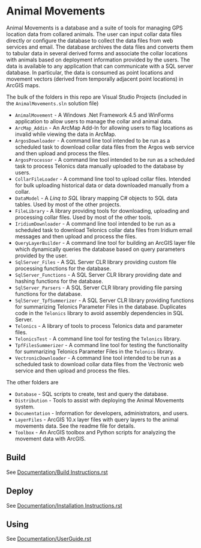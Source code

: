 # Animal Movements

Animal Movements is a database and a suite of tools for managing GPS location
data from collared animals.  The user can input collar data files directly
or configure the database to collect the data files from web services and
email.  The database archives the data files and converts them to tabular data
in several derived forms and associate the collar locations with animals
based on deployment information provided by the users.  The data is available
to any application that can communicate with a SQL server database.  In
particular, the data is consumed as point locations and movement vectors
 (derived from temporally adjacent point locations) in ArcGIS maps.

The bulk of the folders in this repo are Visual Studio Projects (included in
the `AnimalMovements.sln` solution file)

* `AnimalMovement` - A Windows .Net Framework 4.5 and WinForms application to
  allow users to manage the collar and animal data.
* `ArcMap_Addin` - An ArcMap Add-In for allowing users to flag locations as
  invalid while viewing the data in ArcMap.
* `ArgosDownloader` - A command line tool intended to be run as a scheduled
  task to download collar data files from the Argos web service and then upload
  and process the files.
* `ArgosProcessor` - A command line tool intended to be run as a scheduled
  task to process Telonics data manually uploaded to the database by users.
* `CollarFileLoader` - A command line tool to upload collar files. Intended for
  bulk uploading historical data or data downloaded manually from a collar.
* `DataModel` - A *Linq to SQL* library mapping C# objects to SQL data
  tables.  Used by most of the other projects.
* `FileLibrary` - A library providing tools for downloading, uploading and
  processing collar files.  Used by most of the other tools.
* `IridiumDownloader` - A command line tool intended to be run as a scheduled
  task to download Telonics collar data files from Iridium email messages and
  then upload and process the files.
* `QueryLayerBuilder` - A command line tool for building an ArcGIS layer file
  which dynamically queries the database based on query parameters provided
  by the user.
* `SqlServer_Files` - A SQL Server CLR library providing custom file processing
  functions for the database.
* `SqlServer_Functions` - A SQL Server CLR library providing date and hashing
  functions for the database.
* `SqlServer_Parsers` - A SQL Server CLR library providing file parsing
  functions for the database.
* `SqlServer_TpfSummerizer` - A SQL Server CLR library providing functions for
  summarizing Telonics Parameter Files in the database.  Duplicates code in
  the `Telonics` library to avoid assembly dependencies in SQL Server.
* `Telonics` - A library of tools to process Telonics data and parameter files.
* `TelonicsTest` - A command line tool for testing the `Telonics` library.
* `TpfFilesSummerizer` - A command line tool for testing the functionality for
  summarizing Telonics Parameter Files in the `Telonics` library.
* `VectronicDownloader` - A command line tool intended to be run as a scheduled
  task to download collar data files from the Vectronic web service and then
  upload and process the files.

The other folders are
* `Database` - SQL scripts to create, test and query the database.
* `Distribution` - Tools to assist with deploying the Animal Movements system.
* `Documentation` - Information for developers, administrators, and users.
* `LayerFiles` - ArcGIS 10.x layer files with query layers to the animal
  movements data.  See the readme file for details.
* `Toolbox` - An ArcGIS toolbox and Python scripts for analyzing the movement
  data with ArcGIS.

## Build

See [Documentation/Build Instructions.rst](Documentation/Build%20Instructions.rst)

## Deploy

See [Documentation/Installation Instructions.rst](Documentation/Installation%20Instructions.rst)

## Using

See [Documentation/UserGuide.rst](Documentation/UserGuide.rst)
